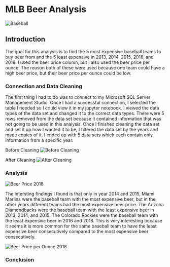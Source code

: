 # MLB Beer Analysis
![Baseball](https://user-images.githubusercontent.com/60836219/154823843-7b09613d-542b-42bd-bacb-ce4732e8d0c4.jpg)

## Introduction
The goal for this analysis is to find the 5 most expensive baseball teams to buy beer from and the 5 least expensive in 2013, 2014, 2015, 2016, and 2018. I used the beer price column, but I also used the beer price per ounce. The reason both of these were used because one team could have a high beer price, but their beer price per ounce could be low. 


### Connection and Data Cleaning
The first thing I had to do was to connect to my Microsoft SQL Server Management Studio. Once I had a successful connection, I selected the table I needed so I could view it in my jupyter notebook. I viewed the data types of the data set and changed it to the correct data types. There were 5 rows removed from the data set because it contained information that was not going to be used in this analysis. Once I finished cleaning the data set and set it up how I wanted it to be, I filtered the data set by the years and made copies of it. I ended up with 5 data sets which each contain only information from a specific year.

Before Cleaning
![Before Cleaning](https://user-images.githubusercontent.com/60836219/154824711-d7ab7289-d194-4eeb-b9c5-32a0f9f31270.PNG)

After Cleaning
![After Cleaning](https://user-images.githubusercontent.com/60836219/154824713-c4edaa38-69f5-4ae6-a3ac-fb23741295a1.PNG)

### Analysis

![Beer Price 2018](https://user-images.githubusercontent.com/60836219/154824399-5ea3d7b2-d1ec-46c3-aa57-b56484005a08.png)

The intersting findings I found is that only in year 2014 and 2015, Miami Marlins were the baseball team with the most expensive beer, but in the other years different teams had the most expensive beer price. The Arizona Diamondbacks were the baseball team with the least expensive beer in 2013, 2014, and 2015. The Colorado Rockies were the baseball team with the least expensive beer in 2016 and 2018. This is very interesting because it seems it is more common for the same baseball team to have the least expensive beer consecutively compared to the most expensive beer consecutively.





![Beer Price per Ounce 2018](https://user-images.githubusercontent.com/60836219/154824414-ec6532e7-7169-4b22-80f3-69be8523e8a2.png)









### Conclusion



